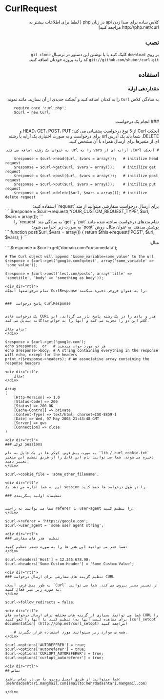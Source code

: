 # CurlRequest
<div dir="rtl">
کلاس ساده برای صدا زدن api در زبان php ( لطفا برای اطلاعات بیشتر به http://php.net/curl مراجعه کنید)


## نصب

بر روی `download` کلیک کنید یا با نوشتن این دستور در ترمینال `git clone git://github.com/shuber/curl.git` کد را به پروژه خودتان اضافه کنید.


## استفاده

### مقداردهی اولیه

به سادگی کلاس  `Curl` را به کدتان اضافه کنید و آبجکت جدیدی از آن بسازید. مانند نمونه:
</div>

```
	require_once 'curl.php';
	$curl = new Curl;
```
<div dir="rtl">
### انجام یک درخواست

آبجکت Curl از 5 نوع درخواست پشتیبانی می کند: HEAD، GET، POST، PUT و DELETE.
شما باید یک آدرس url برای درخواست و به صورت اختیاری یک آرایه یا رشته ای از متغیرها برای ارسال همراه با آن مشخص کنید.

	# آبجکت Curl، آرایه ای از vars را به url به عنوان یک رشته اضافه می کند
</div>

```
	$response = $curl->head($url, $vars = array());   # initilize head request
	$response = $curl->get($url, $vars = array());    # initilize get request
	$response = $curl->post($url, $vars = array());   # initilize post request
	$response = $curl->put($url, $vars = array());    # initilize put request
	$response = $curl->delete($url, $vars = array()); # initilize delete request
```
<div dir="rtl">
برای ارسال درخواست سفارشی میتوانید از متد `request` استفاده کنید:
</div>
```
	$response = $curl->request('YOUR_CUSTOM_REQUEST_TYPE', $url, $vars = array());
```
<div dir="rtl">
تمام متدهای درخواست ساخته شده مانند `put` و` get` به سادگی متد `request` را پوشش میدهند. به عنوان مثال، روش `post` به صورت زیر اجرا می شود:
</div>
```
	function post($url, $vars = array()) {
	    return $this->request('POST', $url, $vars);
	}
```
<div dir="rtl">
مثال:
</div>
```
	$response = $curl->get('domain.com?q=somedata');

	# The Curl object will append '&some_variable=some_value' to the url
	$response = $curl->get('google.com?q=test', array('some_variable' => 'some_value'));
	
	$response = $curl->post('test.com/posts', array('title' => 'sometitle', 'body' => 'something as body'));
```
<div dir="rtl">
تمام درخواستها آبجکت CurlResponse را به عنوان خروجی ذخیره میکنند:


###  پاسخ درخواست CurlResponse 


یک درخواست عادی CURL هدر و بادی را در یک رشته پاسخ باز می گرداند. این کلاس این دو را تجزیه می کند و آنها را به خواص جداگانه تبدیل می کند.

برای مثال:
</div>
```
	$response = $curl->get('google.com');
	echo $response;  or   # هر دو مورد جواب میدهند
	echo $response->body; # A string containing everything in the response will echo, except for the headers
	print_r($response->headers); # An associative array containing the response headers
```
<div dir="rtl">
	مثال:	
</div>
```
	Array
	(
	    [Http-Version] => 1.0
	    [Status-Code] => 200
	    [Status] => 200 OK
	    [Cache-Control] => private
	    [Content-Type] => text/html; charset=ISO-8859-1
	    [Date] => Wed, 07 May 2008 21:43:48 GMT
	    [Server] => gws
	    [Connection] => close
	)
```
<div dir="rtl">
### کوکی Sessions

به صورت پیش فرض، کوکی ها در یک فایل به نام `lib / curl_cookie.txt` ذخیره می شوند. شما می توانید نام این فایل را از طریق تنظیم این متغیر تغییر دهید:
</div>
```
	$curl->cookie_file = 'some_other_filename';
```
<div dir="rtl">
این به شما اجازه می دهد یک session را در طول درخواست ها حفظ کنید.

### تنظیمات اولیه پیکربندی


شما می توانید به راحتی referer یا user-agent را تنظیم کنید:
</div>
```
	$curl->referer = 'https://google.com';
	$curl->user_agent = 'some user agent string';
```
<div dir="rtl">
### تنظیم  هدر های سفارشی

شما حتی می توانید این هدر ها را به صورت دستی تنظیم کنید:
</div>
```
	$curl->headers['Host'] = 12.345.678.90;
	$curl->headers['Some-Custom-Header'] = 'Some Custom Value';
```
<div dir="rtl">
### تنظیم گزینه های سفارشی برای ارسال درخواست CURL

به طور پیش فرض، آبجکت `Curl` از تغییر مسیر پیروی می کند. شما می توانید به صورت زیر غیر فعال کنید:
</div>
```
	$curl->follow_redirects = false;
```
<div dir="rtl">
شما می توانید بسیاری از گزینه های مختلف برای ارسال درخواست های CURL را تنظیم کنید یا آنها را لغو کنید (برای مشاهده لیست آنها به [curl_setopt documentation] (http://php.net/curl_setopt) مراجعه کنید)

	# همه ی موارد زیر میتوانند مورد استفاده قرار بگیرند.
</div>
```
	$curl->options['AUTOREFERER'] = true;
	$curl->options['autoreferer'] = true;
	$curl->options['CURLOPT_AUTOREFERER'] = true;
	$curl->options['curlopt_autoreferer'] = true;
```
<div dir="rtl">
## تماس

شما میتوانید از طریق ایمیل روبرو با من در تماس باشید: [mehrdadashtari.ma@gmail.com](mailto:mehrdadashtari.ma@gmail.com)

</div>
